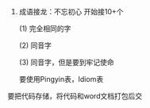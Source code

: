 1. 成语接龙：不忘初心 开始接10+个

   (1) 完全相同的字

   (2) 同音字

   (3) 同音字，但是要到牢记使命

   要使用Pingyin表，Idiom表

要把代码存储，将代码和word文档打包后交

